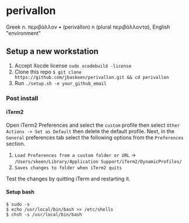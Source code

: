 # perivallon

Greek n. περιβάλλον • (perivállon) n (plural περιβάλλοντα), English "environment"

## Setup a new workstation

1. Accept Xocde license `sudo xcodebuild -license`
1. Clone this repo `$ git clone https://github.com/jbaskeen/perivallon.git && cd perivallon`
1. Run `./setup.sh -e your_github_email`

### Post install

#### iTerm2

Open iTerm2 Preferences and select the `custom` profile then select `Other Actions -> Set as Default` then delete the default profile. Next, in the `General` preferences tab select the following options from the `Preferences` section.

1. `Load Preferences from a custom folder or URL` -> `/Users/skeen/Library/Application Support/iTerm2/DynamicProfiles/`
1. `Saves changes to folder when iTerm2 quits`

Test the changes by quitting iTerm and restarting it.

#### Setup bash

```
$ sudo -s
$ echo /usr/local/bin/bash >> /etc/shells
$ chsh -s /usr/local/bin/bash
```
